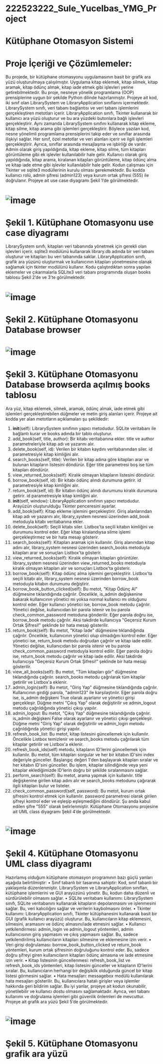# 222523222_Sule_Yucelbas_YMG_Project
# Kütüphane Otomasyon Sistemi
# Proje İçeriği ve Çözümlemeler:
Bu projede, bir kütüphane otomasyonu uygulamasının basit bir grafik ara yüzü oluşturulmaya çalışılmıştır. Uygulama kitap eklemek, kitap silmek, kitap aramak, kitap ödünç almak, kitap iade etmek gibi işlevleri yerine getirebilmektedir. Bu proje, nesneye yönelik programlama (OOP) prensiplerine uygun bir şekilde Python dilinde hazırlanmıştır. Projeye ait kod, iki sınıf olan LibrarySystem ve LibraryApplication sınıflarını içermektedir.
LibrarySystem sınıfı, veri tabanı bağlantısı ve veri tabanı işlemlerini gerçekleştiren metotları içerir. LibraryApplication sınıfı, Tkinter kullanarak bir kullanıcı ara yüzü oluşturur ve bu ara yüzdeki butonlara bağlı işlevleri gerçekleştirir. Aynı zamanda LibrarySystem sınıfını kullanarak kitap ekleme, kitap silme, kitap arama gibi işlemleri gerçekleştirir. Böylece yazılan kod, nesne yönelimli programlama prensiplerini takip eder ve sınıflar arasında ilişkiyi sağlar. Her sınıf, özel metotlar ve veri alanları içerir ve ilgili işlemleri gerçekleştirir. Ayrıca, sınıflar arasında mesajlaşma ve işbirliği de vardır. 
Admin olarak giriş yapıldığında, kitap ekleme, kitap silme, tüm kitapları görüntüleme gibi ek işlevler kullanılabilir hale gelir. Kullanıcı olarak giriş yapıldığında, kitap arama, kiralanan kitapları görüntüleme, kitap ödünç alma ve kitap iade etme gibi işlevler kullanılabilir hale gelir. Kodun çalışması için Tkinter ve sqlite3 modüllerinin kurulu olması gerekmektedir. Bu kodda kullanıcı rolü, admin şifresi (admin123) veya kurum ortak şifresi (555) ile doğrulanır.  Projeye ait use case diyagramı Şekil 1’de görülmektedir.
# ![image](https://github.com/Iskenderun-Technical-University/222523222_Sule_Yucelbas_YMG_Projectt/assets/37442135/9ef1a09e-f3ac-4863-90b8-c777bf8d2f89)
# Şekil 1. Kütüphane Otomasyonu use case diyagramı
LibrarySystem sınıfı, kitapları veri tabanında yönetmek için gerekli olan işlevleri içerir. sqlite3 modülünü kullanarak library.db adında bir veri tabanı oluşturur ve kitapları bu veri tabanında saklar. LibraryApplication sınıfı, grafik ara yüzünü oluşturmak ve kullanıcının kitapları yönetmesine olanak sağlamak için tkinter modülünü kullanır. Kodu çalıştırdıktan sonra yapılan eklemeler ve çıkarmalarla SQLite3 veri tabanı programında oluşan books tablosu Şekil 2’de ve 3’te görülmektedir.
# ![image](https://github.com/Iskenderun-Technical-University/222523222_Sule_Yucelbas_YMG_Projectt/assets/37442135/77962d55-08f3-4846-9bcb-7f5b35202d43)
# Şekil 2. Kütüphane Otomasyonu Database browser
# ![image](https://github.com/Iskenderun-Technical-University/222523222_Sule_Yucelbas_YMG_Projectt/assets/37442135/a9c9c005-4954-4a88-9907-af7c87a3c8de)
# Şekil 3. Kütüphane Otomasyonu Database browserda açılmış books tablosu
Ara yüz, kitap eklemek, silmek, aramak, ödünç almak, iade etmek gibi işlemleri gerçekleştirebilen düğmeler ve metin giriş alanları içerir. Projeye ait kodda yer alan metotların açıklamaları şu şekildedir:
1.	__init__(self): LibrarySystem sınıfının yapıcı metodudur. SQLite veritabanı ile bağlantı kurar ve books adında bir tablo oluşturur.
2.	add_book(self, title, author): Bir kitabı veritabanına ekler. title ve author parametreleriyle kitap adı ve yazarını alır.
3.	delete_book(self, id): Verilen bir kitabın kaydını veritabanından siler. id parametresiyle kitap kimliğini alır.
4.	search_books(self, title): Verilen bir kitap adına göre kitapları arar ve bulunan kitapların listesini döndürür. Eğer title parametresi boş ise tüm kitapları döndürür.
5.	view_returned_books(self): Kiralık olmayan kitapların listesini döndürür.
6.	borrow_book(self, id): Bir kitabı ödünç alındı durumuna getirir. id parametresiyle kitap kimliğini alır.
7.	return_book(self, id): Bir kitabın ödünç alındı durumunu kiralık durumuna getirir. id parametresiyle kitap kimliğini alır.
8.	__init__(self, window): LibraryApplication sınıfının yapıcı metodudur. Arayüzün oluşturulduğu Tkinter penceresini ayarlar.
9.	add_book(self): Kitap ekleme işlemini gerçekleştirir. Giriş alanlarından kitap adı ve yazarını alır, library_system nesnesi üzerinden add_book metoduyla kitabı veritabanına ekler.
10.	delete_book(self): Seçili kitabı siler. Listbox'ta seçili kitabın kimliğini ve durumunu kontrol eder. Eğer kitap kiralandıysa silme işlemi gerçekleştirmez ve bir hata mesajı gösterir.
11.	search_books(self): Kitapları aramak için kullanılır. Giriş alanından kitap adını alır, library_system nesnesi üzerinden search_books metoduyla kitapları arar ve sonuçları Listbox'ta gösterir.
12.	view_returned_books(self): Kiralık olmayan kitapları görüntüler. library_system nesnesi üzerinden view_returned_books metoduyla kiralık olmayan kitapları alır ve sonuçları Listbox'ta gösterir.
13.	borrow_book(self): Kitap ödünç alma işlemini gerçekleştirir. Listbox'ta seçili kitabı alır, library_system nesnesi üzerinden borrow_book metoduyla kitabın durumunu değiştirir.
14.	borrow_book_button_clicked(self): Bu metot, "Kitap Ödünç Al" düğmesine tıklandığında çağrılır. Öncelikle, is_admin değişkenine bakarak kullanıcının yönetici mi yoksa normal kullanıcı mı olduğunu kontrol eder. Eğer kullanıcı yönetici ise, borrow_book metodu çağrılır. Yönetici değilse, kullanıcıdan bir parola istenir ve bu parola check_common_password metoduna gönderilir. Eğer parola doğru ise, borrow_book metodu çağrılır. Aksi takdirde kullanıcıya "Geçersiz Kurum Ortak Şifresi!" şeklinde bir hata mesajı gösterilir.
15.	return_book(self): Bu metot, "Kitap İade" düğmesine tıklandığında çağrılır. Öncelikle, kullanıcının yönetici olup olmadığını kontrol eder. Eğer yönetici ise, return_book metodu doğrudan çağrılır ve kitap iade edilir. Yönetici değilse, kullanıcıdan bir parola istenir ve bu parola check_common_password metoduyla kontrol edilir. Eğer parola doğru ise, return_book metodu çağrılır ve kitap iade edilir. Aksi takdirde kullanıcıya "Geçersiz Kurum Ortak Şifresi!" şeklinde bir hata mesajı gösterilir.
16.	view_all_books(self): Bu metot, "Tüm kitapları gör" düğmesine tıklandığında çağrılır. search_books metodu çağrılarak tüm kitaplar getirilir ve Listbox'a eklenir.
17.	admin_login(self): Bu metot, "Giriş Yap" düğmesine tıklandığında çağrılır. Kullanıcının girdiği parola, "admin123" ile karşılaştırılır. Eğer parola doğru ise, is_admin değişkeni True olarak ayarlanır ve yönetici girişi gerçekleşir. Düğme metni "Çıkış Yap" olarak değiştirilir ve admin_logout metodu çağrıldığında yönetici çıkışı yapılır.
18.	admin_logout: Bu metot, "Çıkış Yap" düğmesine tıklandığında çağrılır. is_admin değişkeni False olarak ayarlanır ve yönetici çıkışı gerçekleşir. Düğme metni "Giriş Yap" olarak değiştirilir ve admin_login metodu çağrıldığında yönetici girişi yapılır.
19.	refresh_book_list: Bu metot, kitap listesini güncellemek için kullanılır. Öncelikle Listbox temizlenir ve search_books metodu çağrılarak tüm kitaplar getirilir ve Listbox'a eklenir.
20.	refresh_book_ids(self) metodu, kitapların ID'lerini güncellemek için kullanılır. Bu metot, tüm kitapları sorgular ve her bir kitabın ID'sini index değeriyle günceller. Başlangıç değeri 1'den başlayarak kitapları sıralar ve her kitabın ID'sini günceller. Bu işlem, kitaplar silindiğinde veya yeni kitaplar eklediğimizde ID'lerin doğru bir şekilde sıralanmasını sağlar.
21.	perform_search(self): Bu metot, arama yapmak için kullanılır. title değişkenine girilen kitap adını alır ve search_books metodunu çağırarak ilgili kitapları bulur ve listeler.
22.	check_common_password(self, password): Bu metot, kurum ortak şifresini kontrol etmek için kullanılır. password parametresi olarak girilen şifreyi kontrol eder ve eşleşip eşleşmediğini döndürür. Şu anda kabul edilen şifre "555" olarak belirlenmiştir.
Kütüphane Otomasyonu projesine ait UML class diyagramı Şekil 4’de görülmektedir.
# ![image](https://github.com/Iskenderun-Technical-University/222523222_Sule_Yucelbas_YMG_Projectt/assets/37442135/58520d99-10ff-4ac9-b3ad-94c6ae6f0ac2)
# Şekil 4. Kütüphane Otomasyonu UML class diyagramı
Hazırlamış olduğum kütüphane otomasyon programının bazı güçlü yanları aşağıda belirtilmiştir:
•	Sınıf tabanlı bir tasarıma sahiptir: Kod, sınıf tabanlı bir yaklaşımla düzenlenmiştir. LibrarySystem ve LibraryApplication sınıfları, kütüphane işlemlerini ve GUI arayüzünü yönetir. Bu, kodun daha düzenli ve sürdürülebilir olmasını sağlar.
•	SQLite veritabanı kullanımı: LibrarySystem sınıfı, SQLite veritabanını kullanarak kitapların depolanmasını ve işlenmesini sağlar. Bu, veri kalıcılığını sağlar ve verilerin kaybolmasını önler.
•	Tkinter kullanımı: LibraryApplication sınıfı, Tkinter kütüphanesini kullanarak basit bir GUI (grafik kullanıcı arayüzü) oluşturur. Bu, kullanıcıların kitap eklemesini, silmesini, aramasını ve ödünç almasını/iade etmesini sağlar.
•	Kullanıcı yetkilendirmesi: admin_login ve admin_logout yöntemleri, admin kullanıcısının giriş yapmasını ve çıkış yapmasını sağlar. Bu, sadece yetkilendirilmiş kullanıcıların kitapları silmesine ve eklemesine izin verir.
•	Veri girişi doğrulaması: borrow_book_button_clicked ve return_book yöntemleri, kurum ortak şifresinin doğruluğunu kontrol eder. Bu, sadece doğru şifreyi giren kullanıcıların kitapları ödünç almasına ve iade etmesine izin verir.
•	Kitap listesinin güncellenmesi: refresh_book_list ve refresh_book_ids yöntemleri, kitap listesini günceller ve kitapların ID'lerini sıralar. Bu, kullanıcıların herhangi bir değişiklik olduğunda güncel bir kitap listesi görmesini sağlar.
•	Hata mesajları: messagebox modülü kullanılarak hata mesajları gösterilir. Bu, kullanıcılara hatalı girişler veya işlemler hakkında geri bildirim sağlar.
Bu iyi yanlar, projeye ait kodun okunabilir, yönetilebilir ve kullanıcı dostu olmasını sağlamaktadır. Ayrıca, veri tabanı kullanımı ve doğrulama işlemleri gibi güvenlik önlemleri de mevcuttur. Projeye ait grafik ara yüzü Şekil 5’de görülmektedir.
# ![image](https://github.com/Iskenderun-Technical-University/222523222_Sule_Yucelbas_YMG_Projectt/assets/37442135/54c33f4a-89e4-4a49-a10f-35e5f9f19f0f)
# Şekil 5. Kütüphane Otomasyonu grafik ara yüzü
